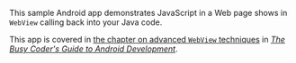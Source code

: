 This sample Android app demonstrates
JavaScript in a Web page shows in `WebView` calling back into your Java code.

This app is covered in 
[the chapter on advanced `WebView` techniques](https://commonsware.com/Android/previews/advanced-uses-of-webview)
in [*The Busy Coder's Guide to Android Development*](https://commonsware.com/Android/).

